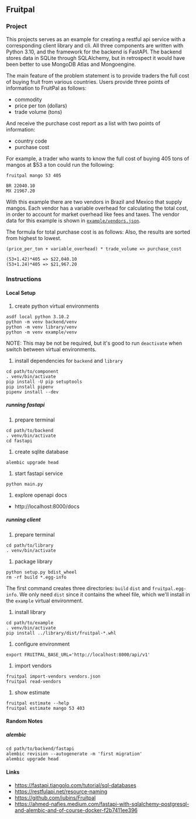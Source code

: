 ## Fruitpal

### Project
This projects serves as an example for creating a restful api service with a corresponding client library and cli.
All three components are written with Python 3.10, and the framework for the backend is FastAPI. The backend stores
data in SQLite through SQLAlchemy, but in retrospect it would have been better to use MongoDB Atlas and Mongoengine.

The main feature of the problem statement is to provide traders the full cost of buying fruit from various countries.
Users provide three points of information to FruitPal as follows:
- commodity
- price per ton (dollars)
- trade volume (tons)

And receive the purchase cost report as a list with two points of information:
- country code
- purchase cost

For example, a trader who wants to know the full cost of buying 405 tons of mangos at $53 a ton could run the following:
```shell
fruitpal mango 53 405
```
```text
BR 22040.10
MX 21967.20
```

With this example there are two vendors in Brazil and Mexico that supply mangos. Each vendor has a variable overhead
for calculating the total cost, in order to account for market overhead like fees and taxes. The vendor data for this
example is shown in [`example/vendors.json`](example/vendors.json).

The formula for total purchase cost is as follows: Also, the results are sorted from highest to lowest.
```text
(price_per_ton + variable_overhead) * trade_volume => purchase_cost
```
```text
(53+1.42)*405 => $22,040.10
(53+1.24)*405 => $21,967.20
```

### Instructions  

#### Local Setup
1. create python virtual environments
```shell
asdf local python 3.10.2
python -m venv backend/venv
python -m venv library/venv
python -m venv example/venv
```

NOTE: This may be not be required, but it's good to run `deactivate` when switch between virtual environments.

1. install dependencies for `backend` and `library`
```shell
cd path/to/component
. venv/bin/activate
pip install -U pip setuptools
pip install pipenv
pipenv install --dev
```

##### running fastapi
1. prepare terminal
```shell
cd path/to/backend
. venv/bin/activate
cd fastapi
```

1. create sqlite database
```shell
alembic upgrade head
```

1. start fastapi service
```shell
python main.py
```

1. explore openapi docs
- http://localhost:8000/docs

##### running client
1. prepare terminal
```shell
cd path/to/library
. venv/bin/activate
```

1. package library
```shell
python setup.py bdist_wheel
rm -rf build *.egg-info
```

The first command creates three directories: `build` `dist` and `fruitpal.egg-info`. We only need `dist` since it
contains the wheel file, which we'll install in the `example` virtual environment.

1. install library
```shell
cd path/to/example
. venv/bin/activate
pip install ../library/dist/fruitpal-*.whl
```

1. configure environment
```shell
export FRUITPAL_BASE_URL='http://localhost:8000/api/v1'
```

1. import vendors
```shell
fruitpal import-vendors vendors.json
fruitpal read-vendors
```

1. show estimate
```shell
fruitpal estimate --help
fruitpal estimate mango 53 403
```

#### Random Notes

##### alembic
```shell
cd path/to/backend/fastapi
alembic revision --autogenerate -m 'first migration'
alembic upgrade head
```

#### Links
- https://fastapi.tiangolo.com/tutorial/sql-databases
- https://restfulapi.net/resource-naming
- https://github.com/jubins/Fruitpal
- https://ahmed-nafies.medium.com/fastapi-with-sqlalchemy-postgresql-and-alembic-and-of-course-docker-f2b7411ee396
